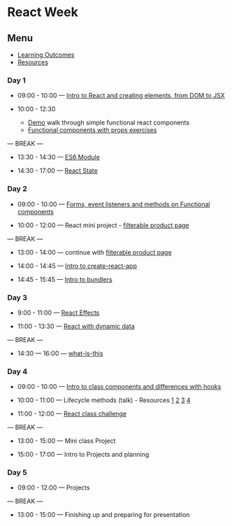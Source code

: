# React Week

## Menu

- [Learning Outcomes](./learning-outcomes.md)
- [Resources](./resources)

### Day 1

- 09:00 - 10:00  —  [Intro to React and creating elements, from DOM to JSX](https://github.com/GSG-CA/react-intro)

- 10:00 - 12:30 <br> 
    - [Demo](https://github.com/GSG-CA/react-components-demo) walk through simple functional react components
    - [Functional components with props exercises](https://github.com/rithmschool/react_exercises/tree/master/01-introduction-to-react/jsx-and-babel)


— BREAK —

- 13:30 - 14:30  —  [ES6 Module](https://github.com/GSG-CA/es6-class-intro)

- 14:30 - 17:00 — [React State](https://github.com/GSG-CA/react-useState) 


### Day 2
- 09:00 - 10:00 — [Forms, event listeners and methods on Functional components](https://github.com/GSG-CA/react-forms-using-hooks) 

- 10:00 - 12:00 — React mini project - [filterable product page](https://github.com/GSG-CA/react-food-workshop)

— BREAK —

- 13:00 - 14:00 — continue with [filterable product page](https://github.com/GSG-CA/react-food-workshop)

- 14:00 - 14:45 — [Intro to create-react-app](https://create-react-app.dev/)

- 14:45 - 15:45  — [Intro to bundlers](https://hackmd.io/p/rJBLi5mSf)


### Day 3
- 9:00 - 11:00 — [React Effects](https://github.com/GSG-CA/react-useEffect-hook) 
  
- 11:00 - 13:30 — [React with dynamic data](https://github.com/GSG-CA/react-dynamic-data-workshop)

— BREAK —

- 14:30 — 16:00 — [what-is-this](https://github.com/GSG-CA/what-is-this)

### Day 4
- 09:00 - 10:00 — [Intro to class components and differences with hooks](https://github.com/GSG-CA/react-components-demo) 

- 10:00 - 11:00 — Lifecycle methods (talk) - Resources [1](https://reactjs.org/docs/react-component.html) [2](http://projects.wojtekmaj.pl/react-lifecycle-methods-diagram/) [3](https://www.rithmschool.com/courses/react-fundamentals/component-life-cycle) [4](https://programmingwithmosh.com/javascript/react-lifecycle-methods/)


- 11:00 - 12:00 — [React class challenge](https://github.com/GSG-CA/react-refactor-class-hooks)


— BREAK —

- 13:00 - 15:00 — Mini class Project


- 15:00 - 17:00 — Intro to Projects and planning 

### Day 5

- 09:00 - 12:00 — Projects 

— BREAK —

- 13:00 - 15:00 — Finishing up and preparing for presentation 

